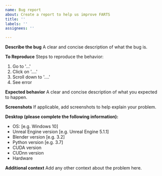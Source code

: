 ```yaml
---
name: Bug report
about: Create a report to help us improve FARTS
title: ''
labels: ''
assignees: ''

---
```


**Describe the bug**
A clear and concise description of what the bug is.

**To Reproduce**
Steps to reproduce the behavior:
1. Go to '...'
2. Click on '....'
3. Scroll down to '....'
4. See error

**Expected behavior**
A clear and concise description of what you expected to happen.

**Screenshots**
If applicable, add screenshots to help explain your problem.

**Desktop (please complete the following information):**
 - OS: [e.g. Windows 10]
 - Unreal Engine version [e.g. Unreal Engine 5.1.1]
 - Blender version [e.g. 3.2]
 - Python version [e.g. 3.7]
 - CUDA version
 - CUDnn version
 - Hardware

**Additional context**
Add any other context about the problem here.
